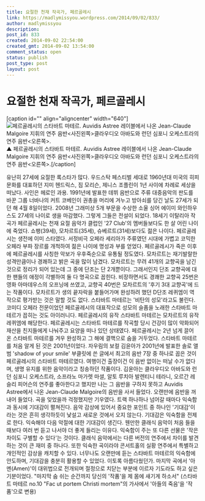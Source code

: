 ```yaml
---
title: 요절한 천재 작곡가, 페르골레시
link: https://madlymissyou.wordpress.com/2014/09/02/833/
author: madlymissyou
description: 
post_id: 833
created: 2014-09-02 22:54:00
created_gmt: 2014-09-02 13:54:00
comment_status: open
status: publish
post_type: post
layout: post
---
```


# 요절한 천재 작곡가, 페르골레시

[caption id="" align="aligncenter" width="640"]![페르골레시의 스타바트 마테르. Auvidis Astree 레이블에서 나온 Jean-Claude Malgoire 지휘의 연주 음반<사진왼쪽>클라우디오 아바도와 런던 심포니 오케스트라의 연주 음반<오른쪽>. ](http://www.hellodd.com/data/photos/20140936/art_1409623599.jpg) ▲ 페르골레시의 스타바트 마테르. Auvidis Astree 레이블에서 나온 Jean-Claude Malgoire 지휘의 연주 음반<사진왼쪽>클라우디오 아바도와 런던 심포니 오케스트라의 연주 음반<오른쪽>.[/caption] 

유난히 27세에 요절한 록스타가 많다. 우드스탁 페스티벌 세대로 1960년대 미국의 히피 문화를 대표하던 지미 헨드릭스, 짐 모리슨, 제니스 조플린이 1년 사이에 차례로 세상을 떠났다. 사인은 헤로인 과용. 1991년에 발표한 데뷔 음반으로 주류 대중음악의 판도를 바꾼 그룹 너바나의 커트 코베인이 권총을 머리에 겨누고 방아쇠를 당긴 날도 27세가 되던 해 4월 8일이었다. 2008년 그래미상 5개 부문을 수상한 소울 싱어 에이미 와인하우스도 27세의 나이로 생을 마감했다. 그렇게 그들은 전설이 되었다. 18세기 이탈리아 작곡가 페르골레시는 천재 요절 음악가 클럽인 '27 Club'의 멤버들보다도 한 살 어린 나이에 죽었다. 쇼팽(39세), 모차르트(35세), 슈베르트(31세)보다도 젊은 나이다. 페르골레시는 생전에 이미 스타였다. 서정비극 오페라 세리아가 주류였던 시대에 가볍고 코믹한 오페라 부파 장르를 개척하여 젊은 나이에 명성과 부를 얻었다. 페르골레시가 죽은 이후에 페르골레시를 사칭한 악보가 우후죽순으로 유통될 정도였다. 모차르트는 재기발랄한 성격만큼이나 경쾌하고 밝은 곡을 많이 남겼다. 모차르트는 무려 41개의 교향곡을 남긴 것으로 정리가 되어 있는데 그 중에 단조는 단 2개뿐이다. 그래서인지 단조 교향곡에 대한 팬들의 애정이 각별하여 둘 다 명곡으로 꼽힌다. 비장하면서도 경쾌한 교향곡 25번은 영화 아마데우스의 오프닝에 쓰였고, 교향곡 40번은 모차르트의 '후기 3대 교향곡'에 드는 작품이다. 모차르트가 생의 끝자락을 붙들어가며 완성하려 했던 D단조 레퀴엠이 역작으로 평가받는 것은 말할 것도 없다. 스타바트 마테르는 '비탄의 성모'라고도 불린다. 코미디 오페라 전문이었던 페르골레시의 대표작으로 성모의 슬픔을 노래한 스타바트 마테르가 꼽히는 것도 아이러니다. 페르골레시의 유작 스타바트 마테르는 모차르트의 유작 레퀴엠에 해당한다. 페르골레시는 스타바트 마테르를 작곡할 당시 건강이 많이 악화되어 재산을 친지들에게 나눠주고 요양을 떠나 있던 상태였다. 페르골레시는 2년 넘게 끌어 온 스타바트 마테르를 겨우 완성하고 그 해에 결핵으로 숨을 거두었다. 스타바트 마테르를 처음 알게 된 것은 2001년이었다. 자우림의 보컬 김윤아가 2001년에 발표한 솔로 앨범 'shadow of your smile' 부클릿에 쓴 글에서 최고의 음반 7장 중 하나로 꼽은 것이 페르골레시의 스타바트 마테르였다. 여행이건 출장이건 이 음반 없이는 떠날 수가 없다며, 생명 유지를 위한 음악이라고 칭송하던 작품이다. 김윤아는 클라우디오 아바도와 런던 심포니 오케스트라, 소프라노 마가렛 마셜, 알토 루치아 발렌티니 테라니, 오르간 레슬리 피어슨의 연주를 좋아한다고 했지만 나는 그 음반을 구하지 못하고 Auvidis Astree에서 나온 Jean-Claude Malgoire의 음반을 사서 들었다. 오랜만에 음반을 꺼내어 들었다. 곡을 잊었을까 걱정했지만 기우였다. 트랙 하나하나 넘어갈 때마다 익숙함과 동시에 기대감이 펼쳐진다. 음악 감상에 있어서 중요한 포인트 중 하나인 '기대감'이라는 것은 흔히 생각하듯이 낯설고 새로운 것에서 오지 않는다. 기대감은 익숙함을 전제로 한다. 익숙해야 다음 악절에 대한 기대감이 생긴다. 웬만한 클래식 음악이 처음 들을 때보다 여러 번 듣고 나서야 더 좋게 들리는 이유다. 익숙함이 주는 또 다른 선물은 '작은 차이도 구별할 수 있다'는 것이다. 클래식 음악에서는 다른 버전의 연주에서 차이를 발견하는 것이 큰 재미 중 하나다. 또한 익숙한 곡이라야 콘서트홀의 실황 연주에서 특별하고 개인적인 감상을 캐치할 수 있다. 너무나도 오랜만에 듣는 스타바트 마테르의 익숙함에 안도하며, 기대감을 충분히 활용할 수 있었다. 이토록 아름다웠던가. 마지막 곡에서 '아멘(Amen)'이 대위법으로 전개되며 절정으로 치닫는 부분에 이르자 기도라도 하고 싶은 기분이었다. "마지막 숨 쉬는 순간까지 당신의 '작품'을 제 몸에 새기게 하소서" (스타바트 마테르 no.10 "Fac ut portem Christi mortem"의 가사에서 '아들의 죽음'을 '작품'으로 변용)
